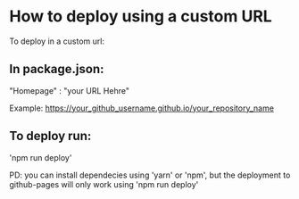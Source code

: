 # How to deploy using a custom URL

To deploy in a custom url:

## In package.json:

"Homepage" : "your URL Hehre"

Example: https://your_github_username.github.io/your_repository_name

## To deploy run:

'npm run deploy' 

PD: you can install dependecies using 'yarn' or 'npm', but the deployment to github-pages will only work using 'npm run deploy'

